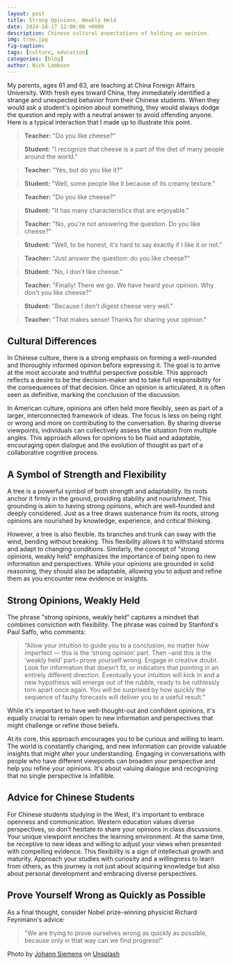 ```yaml
---
layout: post
title: Strong Opinions, Weakly Held
date: 2024-10-17 12:00:00 +0000
description: Chinese cultural expectations of holding an opinion.
img: tree.jpg
fig-caption: 
tags: [culture, education]
categories: [blog]
author: Nick Lambson
---
```


My parents, ages 61 and 63, are teaching at China Foreign Affairs University. With fresh eyes toward China, they immediately identified a strange and unexpected behavior from their Chinese students. When they would ask a student's opinion about something, they would always dodge the question and reply with a neutral answer to avoid offending anyone. Here is a typical interaction that I made up to illustrate this point.

> **Teacher:** "Do you like cheese?"

> **Student:** "I recognize that cheese is a part of the diet of many people around the world."

> **Teacher:** "Yes, but do you like it?"

> **Student:** "Well, some people like it because of its creamy texture."

> **Teacher:** "Do you like cheese?"

> **Student:** "It has many characteristics that are enjoyable."

> **Teacher:** "No, you're not answering the question. Do you like cheese?"

> **Student:** "Well, to be honest, it's hard to say exactly if I like it or not."

> **Teacher:** "Just answer the question: do you like cheese?"

> **Student:** "No, I don't like cheese."

> **Teacher:** "Finally! There we go. We have heard your opinion. Why don't you like cheese?"

> **Student:** "Because I don't digest cheese very well."

> **Teacher:** "That makes sense! Thanks for sharing your opinion."

## Cultural Differences

In Chinese culture, there is a strong emphasis on forming a well-rounded and thoroughly informed opinion before expressing it. The goal is to arrive at the most accurate and truthful perspective possible. This approach reflects a desire to be the decision-maker and to take full responsibility for the consequences of that decision. Once an opinion is articulated, it is often seen as definitive, marking the conclusion of the discussion.

In American culture, opinions are often held more flexibly, seen as part of a larger, interconnected framework of ideas. The focus is less on being right or wrong and more on contributing to the conversation. By sharing diverse viewpoints, individuals can collectively assess the situation from multiple angles. This approach allows for opinions to be fluid and adaptable, encouraging open dialogue and the evolution of thought as part of a collaborative cognitive process.

## A Symbol of Strength and Flexibility

A tree is a powerful symbol of both strength and adaptability. Its roots anchor it firmly in the ground, providing stability and nourishment. This grounding is akin to having strong opinions, which are well-founded and deeply considered. Just as a tree draws sustenance from its roots, strong opinions are nourished by knowledge, experience, and critical thinking.

However, a tree is also flexible. Its branches and trunk can sway with the wind, bending without breaking. This flexibility allows it to withstand storms and adapt to changing conditions. Similarly, the concept of "strong opinions, weakly held" emphasizes the importance of being open to new information and perspectives. While your opinions are grounded in solid reasoning, they should also be adaptable, allowing you to adjust and refine them as you encounter new evidence or insights.

## Strong Opinions, Weakly Held

The phrase "strong opinions, weakly held" captures a mindset that combines conviction with flexibility. The phrase was coined by Stanford's Paul Saffo, who comments:

> “Allow your intuition to guide you to a conclusion, no matter how imperfect — this is the ‘strong opinion’ part. Then –and this is the ‘weakly held’ part– prove yourself wrong. Engage in creative doubt. Look for information that doesn’t fit, or indicators that pointing in an entirely different direction. Eventually your intuition will kick in and a new hypothesis will emerge out of the rubble, ready to be ruthlessly torn apart once again. You will be surprised by how quickly the sequence of faulty forecasts will deliver you to a useful result.”

While it's important to have well-thought-out and confident opinions, it's equally crucial to remain open to new information and perspectives that might challenge or refine those beliefs.

At its core, this approach encourages you to be curious and willing to learn. The world is constantly changing, and new information can provide valuable insights that might alter your understanding. Engaging in conversations with people who have different viewpoints can broaden your perspective and help you refine your opinions. It's about valuing dialogue and recognizing that no single perspective is infallible.

## Advice for Chinese Students

For Chinese students studying in the West, it's important to embrace openness and communication. Western education values diverse perspectives, so don't hesitate to share your opinions in class discussions. Your unique viewpoint enriches the learning environment. At the same time, be receptive to new ideas and willing to adjust your views when presented with compelling evidence. This flexibility is a sign of intellectual growth and maturity. Approach your studies with curiosity and a willingness to learn from others, as this journey is not just about acquiring knowledge but also about personal development and embracing diverse perspectives.

## Prove Yourself Wrong as Quickly as Possible

As a final thought, consider Nobel prize-winning physicist Richard Feynmann's advice:
> "We are trying to prove ourselves wrong as quickly as possible, because only in that way can we find progress!"

Photo by <a href="https://unsplash.com/@emben?utm_content=creditCopyText&utm_medium=referral&utm_source=unsplash">Johann Siemens</a> on <a href="https://unsplash.com/photos/green-tree-on-grassland-during-daytime-EPy0gBJzzZU?utm_content=creditCopyText&utm_medium=referral&utm_source=unsplash">Unsplash</a>



